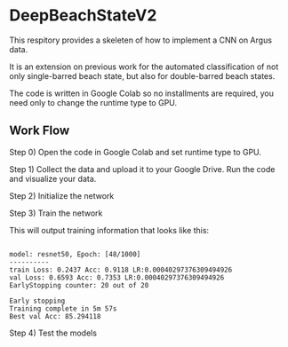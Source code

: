 # DeepBeachStateV2

This respitory provides a skeleten of how to implement a CNN on Argus data.

It is an extension on previous work for the automated classification of not only single-barred beach state, but also for double-barred beach states.

The code is written in Google Colab so no installments are required, you need only to change the runtime type to GPU.

## Work Flow

Step 0) Open the code in Google Colab and set runtime type to GPU. 

Step 1) Collect the data and upload it to your Google Drive. Run the code and visualize your data.

Step 2) Initialize the network

Step 3) Train the network

This will output training information that looks like this:

<pre><code>
model: resnet50, Epoch: [48/1000]
----------
train Loss: 0.2437 Acc: 0.9118 LR:0.00040297376309494926
val Loss: 0.6593 Acc: 0.7353 LR:0.00040297376309494926
EarlyStopping counter: 20 out of 20

Early stopping
Training complete in 5m 57s
Best val Acc: 85.294118
</code></pre>

Step 4) Test the models

